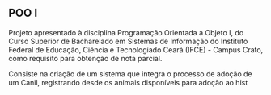 ## POO I

Projeto apresentado à disciplina Programação Orientada a Objeto I, do Curso Superior de Bacharelado em Sistemas de Informação
do Instituto Federal de Educação, Ciência e Tecnologiado Ceará (IFCE) - Campus Crato, como requisito para obtenção de nota parcial.

Consiste na criação de um sistema que integra o processo de adoção de um Canil, registrando desde os animais disponíveis para adoção
ao hist
